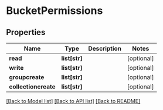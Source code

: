 # BucketPermissions

## Properties
Name | Type | Description | Notes
------------ | ------------- | ------------- | -------------
**read** | **list[str]** |  | [optional] 
**write** | **list[str]** |  | [optional] 
**groupcreate** | **list[str]** |  | [optional] 
**collectioncreate** | **list[str]** |  | [optional] 

[[Back to Model list]](../README.md#documentation-for-models) [[Back to API list]](../README.md#documentation-for-api-endpoints) [[Back to README]](../README.md)


